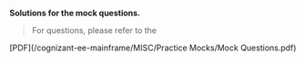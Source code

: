 **Solutions for the mock questions.**   

> For questions, please refer to the   

[PDF](/cognizant-ee-mainframe/MISC/Practice Mocks/Mock Questions.pdf)
